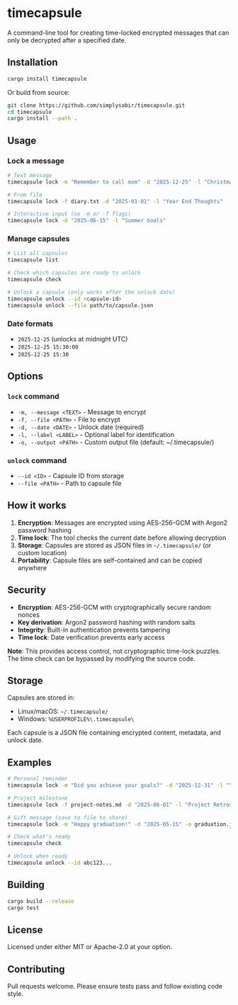 # timecapsule

A command-line tool for creating time-locked encrypted messages that can only be decrypted after a specified date.

## Installation

```bash
cargo install timecapsule
```

Or build from source:
```bash
git clone https://github.com/simplysabir/timecapsule.git
cd timecapsule
cargo install --path .
```

## Usage

### Lock a message
```bash
# Text message
timecapsule lock -m "Remember to call mom" -d "2025-12-25" -l "Christmas Reminder"

# From file
timecapsule lock -f diary.txt -d "2025-01-01" -l "Year End Thoughts"

# Interactive input (no -m or -f flags)
timecapsule lock -d "2025-06-15" -l "Summer Goals"
```

### Manage capsules
```bash
# List all capsules
timecapsule list

# Check which capsules are ready to unlock
timecapsule check

# Unlock a capsule (only works after the unlock date)
timecapsule unlock --id <capsule-id>
timecapsule unlock --file path/to/capsule.json
```

### Date formats
- `2025-12-25` (unlocks at midnight UTC)
- `2025-12-25 15:30:00`
- `2025-12-25 15:30`

## Options

### `lock` command
- `-m, --message <TEXT>` - Message to encrypt
- `-f, --file <PATH>` - File to encrypt
- `-d, --date <DATE>` - Unlock date (required)
- `-l, --label <LABEL>` - Optional label for identification
- `-o, --output <PATH>` - Custom output file (default: ~/.timecapsule/)

### `unlock` command
- `--id <ID>` - Capsule ID from storage
- `--file <PATH>` - Path to capsule file

## How it works

1. **Encryption**: Messages are encrypted using AES-256-GCM with Argon2 password hashing
2. **Time lock**: The tool checks the current date before allowing decryption
3. **Storage**: Capsules are stored as JSON files in `~/.timecapsule/` (or custom location)
4. **Portability**: Capsule files are self-contained and can be copied anywhere

## Security

- **Encryption**: AES-256-GCM with cryptographically secure random nonces
- **Key derivation**: Argon2 password hashing with random salts
- **Integrity**: Built-in authentication prevents tampering
- **Time lock**: Date verification prevents early access

**Note**: This provides access control, not cryptographic time-lock puzzles. The time check can be bypassed by modifying the source code.

## Storage

Capsules are stored in:
- Linux/macOS: `~/.timecapsule/`
- Windows: `%USERPROFILE%\.timecapsule\`

Each capsule is a JSON file containing encrypted content, metadata, and unlock date.

## Examples

```bash
# Personal reminder
timecapsule lock -m "Did you achieve your goals?" -d "2025-12-31" -l "Year Review"

# Project milestone
timecapsule lock -f project-notes.md -d "2025-06-01" -l "Project Retrospective"

# Gift message (save to file to share)
timecapsule lock -m "Happy graduation!" -d "2025-05-15" -o graduation.json

# Check what's ready
timecapsule check

# Unlock when ready
timecapsule unlock --id abc123...
```

## Building

```bash
cargo build --release
cargo test
```

## License

Licensed under either MIT or Apache-2.0 at your option.

## Contributing

Pull requests welcome. Please ensure tests pass and follow existing code style.